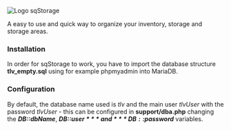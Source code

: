 ![Logo sqStorage](https://www.picflash.org/img/2018/12/31/hwxkb96wq17sfvu.png "Logo sqStorage")

A easy to use and quick way to organize your inventory, storage and storage areas.

### Installation

In order for sqStorage to work, you have to import the database structure **tlv_empty.sql** using for example phpmyadmin into MariaDB.

### Configuration
By default, the database name used is *tlv* and the main user *tlvUser* with the password *tlvUser* - this can be configured in **support/dba.php** changing the ***DB::dbName***,  ***DB::$user*** and ***DB::$password*** variables.

